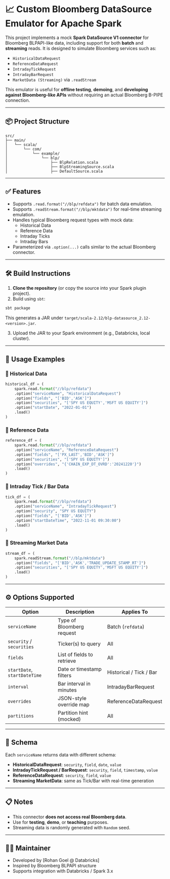# 📈 Custom Bloomberg DataSource Emulator for Apache Spark

This project implements a mock **Spark DataSource V1 connector** for Bloomberg BLPAPI-like data, including support for both **batch** and **streaming** reads. It is designed to simulate Bloomberg services such as:

- `HistoricalDataRequest`
- `ReferenceDataRequest`
- `IntradayTickRequest`
- `IntradayBarRequest`
- `MarketData (Streaming)` via `.readStream`

This emulator is useful for **offline testing**, **demoing**, and **developing against Bloomberg-like APIs** without requiring an actual Bloomberg B-PIPE connection.

---

## 📦 Project Structure

```
src/
├── main/
│   └── scala/
│       └── com/
│           └── example/
│               └── blp/
│                   ├── BlpRelation.scala
│                   ├── BlpStreamingSource.scala
│                   ├── DefaultSource.scala
```

---

## ✅ Features

- Supports `.read.format("//blp/refdata")` for batch data emulation.
- Supports `.readStream.format("//blp/mktdata")` for real-time streaming emulation.
- Handles typical Bloomberg request types with mock data:
  - Historical Data
  - Reference Data
  - Intraday Ticks
  - Intraday Bars
- Parameterized via `.option(...)` calls similar to the actual Bloomberg connector.

---

## 🛠️ Build Instructions

1. **Clone the repository** (or copy the source into your Spark plugin project).
2. Build using `sbt`:

```bash
sbt package
```

This generates a JAR under `target/scala-2.12/blp-datasource_2.12-<version>.jar`.

3. Upload the JAR to your Spark environment (e.g., Databricks, local cluster).

---

## 🧪 Usage Examples

### 🔹 Historical Data

```python
historical_df = (
    spark.read.format("//blp/refdata")
    .option("serviceName", "HistoricalDataRequest")
    .option("fields", "['BID','ASK']")
    .option("securities", "['SPY US EQUITY','MSFT US EQUITY']")
    .option("startDate", "2022-01-01")
    .load()
)
```

### 🔹 Reference Data

```python
reference_df = (
    spark.read.format("//blp/refdata")
    .option("serviceName", "ReferenceDataRequest")
    .option("fields", "['PX_LAST','BID','ASK']")
    .option("securities", "['SPY US EQUITY']")
    .option("overrides", "{'CHAIN_EXP_DT_OVRD':'20241220'}")
    .load()
)
```

### 🔹 Intraday Tick / Bar Data

```python
tick_df = (
    spark.read.format("//blp/refdata")
    .option("serviceName", "IntradayTickRequest")
    .option("security", "SPY US EQUITY")
    .option("fields", "['BID','ASK']")
    .option("startDateTime", "2022-11-01 09:30:00")
    .load()
)
```

### 🔹 Streaming Market Data

```python
stream_df = (
    spark.readStream.format("//blp/mktdata")
    .option("fields", "['BID','ASK','TRADE_UPDATE_STAMP_RT']")
    .option("securities", "['SPY US EQUITY','MSFT US EQUITY']")
    .load()
)
```

---

## ⚙️ Options Supported

| Option           | Description                              | Applies To                         |
|------------------|------------------------------------------|------------------------------------|
| `serviceName`     | Type of Bloomberg request                | Batch (`refdata`)                 |
| `security` / `securities` | Ticker(s) to query                  | All                                |
| `fields`         | List of fields to retrieve               | All                                |
| `startDate`, `startDateTime` | Date or timestamp filters        | Historical / Tick / Bar           |
| `interval`       | Bar interval in minutes                  | IntradayBarRequest                 |
| `overrides`      | JSON-style override map                  | ReferenceDataRequest               |
| `partitions`     | Partition hint (mocked)                  | All                                |

---

## 🧬 Schema

Each `serviceName` returns data with different schema:

- **HistoricalDataRequest**: `security`, `field`, `date`, `value`
- **IntradayTickRequest / BarRequest**: `security`, `field`, `timestamp`, `value`
- **ReferenceDataRequest**: `security`, `field`, `value`
- **Streaming MarketData**: same as Tick/Bar with real-time generation

---

## 📋 Notes

- This connector **does not access real Bloomberg data**.
- Use for **testing**, **demo**, or **teaching** purposes.
- Streaming data is randomly generated with `Random` seed.

---

## 👨‍💻 Maintainer

- Developed by [Rohan Goel @ Databricks]
- Inspired by Bloomberg BLPAPI structure
- Supports integration with Databricks / Spark 3.x
